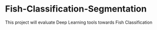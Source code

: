 # Fish-Classification-Segmentation
This project will evaluate Deep Learning tools towards Fish Classification
